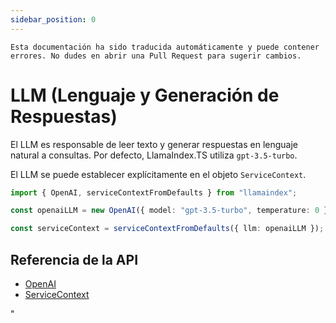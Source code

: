 ```yaml
---
sidebar_position: 0
---
```


`Esta documentación ha sido traducida automáticamente y puede contener errores. No dudes en abrir una Pull Request para sugerir cambios.`

# LLM (Lenguaje y Generación de Respuestas)

El LLM es responsable de leer texto y generar respuestas en lenguaje natural a consultas. Por defecto, LlamaIndex.TS utiliza `gpt-3.5-turbo`.

El LLM se puede establecer explícitamente en el objeto `ServiceContext`.

```typescript
import { OpenAI, serviceContextFromDefaults } from "llamaindex";

const openaiLLM = new OpenAI({ model: "gpt-3.5-turbo", temperature: 0 });

const serviceContext = serviceContextFromDefaults({ llm: openaiLLM });
```

## Referencia de la API

- [OpenAI](../../api/classes/OpenAI.md)
- [ServiceContext](../../api/interfaces/ServiceContext.md)

"
